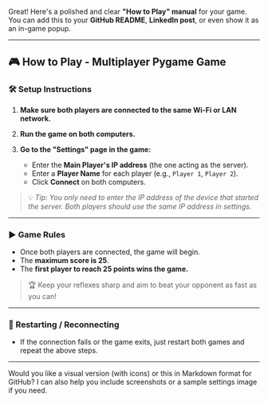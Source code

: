 Great! Here's a polished and clear **"How to Play" manual** for your game. You can add this to your **GitHub README**, **LinkedIn post**, or even show it as an in-game popup.

---

## 🎮 How to Play - Multiplayer Pygame Game

### 🛠️ Setup Instructions

1. **Make sure both players are connected to the same Wi-Fi or LAN network.**

2. **Run the game on both computers.**

3. **Go to the "Settings" page in the game:**

   * Enter the **Main Player's IP address** (the one acting as the server).
   * Enter a **Player Name** for each player (e.g., `Player 1`, `Player 2`).
   * Click **Connect** on both computers.

> 💡 *Tip: You only need to enter the IP address of the device that started the server. Both players should use the same IP address in settings.*

---

### ▶️ Game Rules

* Once both players are connected, the game will begin.
* The **maximum score is 25**.
* The **first player to reach 25 points wins the game.**

> 🏆 Keep your reflexes sharp and aim to beat your opponent as fast as you can!

---

### 🔄 Restarting / Reconnecting

* If the connection fails or the game exits, just restart both games and repeat the above steps.

---

Would you like a visual version (with icons) or this in Markdown format for GitHub? I can also help you include screenshots or a sample settings image if you need.
